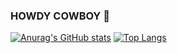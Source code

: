### HOWDY COWBOY 👋

<!--
**shrekingmyhead/shrekingmyhead** is a ✨ _special_ ✨ repository because its `README.md` (this file) appears on your GitHub profile.

Here are some ideas to get you started:

- 🔭 I’m currently working on ...
- 🌱 I’m currently learning ...
- 👯 I’m looking to collaborate on ...
- 🤔 I’m looking for help with ...
- 💬 Ask me about ...
- 📫 How to reach me: ...
- 😄 Pronouns: ...
- ⚡ Fun fact: ...
-->
[![Anurag's GitHub stats](https://github-readme-stats.vercel.app/api?username=shrekingmyhead&count_private=true&show_icons=true&theme=radical&bg_color=00000000)](https://github.com/anuraghazra/github-readme-stats)
[![Top Langs](https://github-readme-stats.vercel.app/api/top-langs/?username=shrekingmyhead)](https://github.com/anuraghazra/github-readme-stats)

